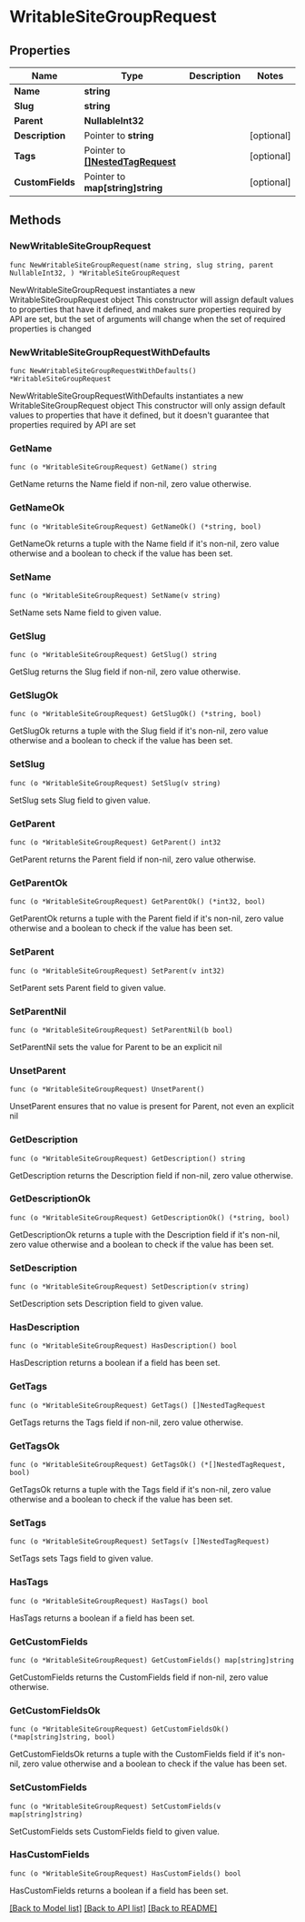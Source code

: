 # WritableSiteGroupRequest

## Properties

Name | Type | Description | Notes
------------ | ------------- | ------------- | -------------
**Name** | **string** |  | 
**Slug** | **string** |  | 
**Parent** | **NullableInt32** |  | 
**Description** | Pointer to **string** |  | [optional] 
**Tags** | Pointer to [**[]NestedTagRequest**](NestedTagRequest.md) |  | [optional] 
**CustomFields** | Pointer to **map[string]string** |  | [optional] 

## Methods

### NewWritableSiteGroupRequest

`func NewWritableSiteGroupRequest(name string, slug string, parent NullableInt32, ) *WritableSiteGroupRequest`

NewWritableSiteGroupRequest instantiates a new WritableSiteGroupRequest object
This constructor will assign default values to properties that have it defined,
and makes sure properties required by API are set, but the set of arguments
will change when the set of required properties is changed

### NewWritableSiteGroupRequestWithDefaults

`func NewWritableSiteGroupRequestWithDefaults() *WritableSiteGroupRequest`

NewWritableSiteGroupRequestWithDefaults instantiates a new WritableSiteGroupRequest object
This constructor will only assign default values to properties that have it defined,
but it doesn't guarantee that properties required by API are set

### GetName

`func (o *WritableSiteGroupRequest) GetName() string`

GetName returns the Name field if non-nil, zero value otherwise.

### GetNameOk

`func (o *WritableSiteGroupRequest) GetNameOk() (*string, bool)`

GetNameOk returns a tuple with the Name field if it's non-nil, zero value otherwise
and a boolean to check if the value has been set.

### SetName

`func (o *WritableSiteGroupRequest) SetName(v string)`

SetName sets Name field to given value.


### GetSlug

`func (o *WritableSiteGroupRequest) GetSlug() string`

GetSlug returns the Slug field if non-nil, zero value otherwise.

### GetSlugOk

`func (o *WritableSiteGroupRequest) GetSlugOk() (*string, bool)`

GetSlugOk returns a tuple with the Slug field if it's non-nil, zero value otherwise
and a boolean to check if the value has been set.

### SetSlug

`func (o *WritableSiteGroupRequest) SetSlug(v string)`

SetSlug sets Slug field to given value.


### GetParent

`func (o *WritableSiteGroupRequest) GetParent() int32`

GetParent returns the Parent field if non-nil, zero value otherwise.

### GetParentOk

`func (o *WritableSiteGroupRequest) GetParentOk() (*int32, bool)`

GetParentOk returns a tuple with the Parent field if it's non-nil, zero value otherwise
and a boolean to check if the value has been set.

### SetParent

`func (o *WritableSiteGroupRequest) SetParent(v int32)`

SetParent sets Parent field to given value.


### SetParentNil

`func (o *WritableSiteGroupRequest) SetParentNil(b bool)`

 SetParentNil sets the value for Parent to be an explicit nil

### UnsetParent
`func (o *WritableSiteGroupRequest) UnsetParent()`

UnsetParent ensures that no value is present for Parent, not even an explicit nil
### GetDescription

`func (o *WritableSiteGroupRequest) GetDescription() string`

GetDescription returns the Description field if non-nil, zero value otherwise.

### GetDescriptionOk

`func (o *WritableSiteGroupRequest) GetDescriptionOk() (*string, bool)`

GetDescriptionOk returns a tuple with the Description field if it's non-nil, zero value otherwise
and a boolean to check if the value has been set.

### SetDescription

`func (o *WritableSiteGroupRequest) SetDescription(v string)`

SetDescription sets Description field to given value.

### HasDescription

`func (o *WritableSiteGroupRequest) HasDescription() bool`

HasDescription returns a boolean if a field has been set.

### GetTags

`func (o *WritableSiteGroupRequest) GetTags() []NestedTagRequest`

GetTags returns the Tags field if non-nil, zero value otherwise.

### GetTagsOk

`func (o *WritableSiteGroupRequest) GetTagsOk() (*[]NestedTagRequest, bool)`

GetTagsOk returns a tuple with the Tags field if it's non-nil, zero value otherwise
and a boolean to check if the value has been set.

### SetTags

`func (o *WritableSiteGroupRequest) SetTags(v []NestedTagRequest)`

SetTags sets Tags field to given value.

### HasTags

`func (o *WritableSiteGroupRequest) HasTags() bool`

HasTags returns a boolean if a field has been set.

### GetCustomFields

`func (o *WritableSiteGroupRequest) GetCustomFields() map[string]string`

GetCustomFields returns the CustomFields field if non-nil, zero value otherwise.

### GetCustomFieldsOk

`func (o *WritableSiteGroupRequest) GetCustomFieldsOk() (*map[string]string, bool)`

GetCustomFieldsOk returns a tuple with the CustomFields field if it's non-nil, zero value otherwise
and a boolean to check if the value has been set.

### SetCustomFields

`func (o *WritableSiteGroupRequest) SetCustomFields(v map[string]string)`

SetCustomFields sets CustomFields field to given value.

### HasCustomFields

`func (o *WritableSiteGroupRequest) HasCustomFields() bool`

HasCustomFields returns a boolean if a field has been set.


[[Back to Model list]](../README.md#documentation-for-models) [[Back to API list]](../README.md#documentation-for-api-endpoints) [[Back to README]](../README.md)


